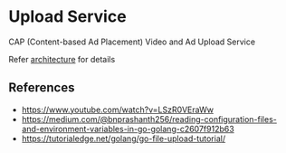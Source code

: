 # Upload Service
CAP (Content-based Ad Placement) Video and Ad Upload Service

Refer [architecture](https://github.com/vp-cap/architecture) for details

## References
- https://www.youtube.com/watch?v=LSzR0VEraWw
- https://medium.com/@bnprashanth256/reading-configuration-files-and-environment-variables-in-go-golang-c2607f912b63
- https://tutorialedge.net/golang/go-file-upload-tutorial/